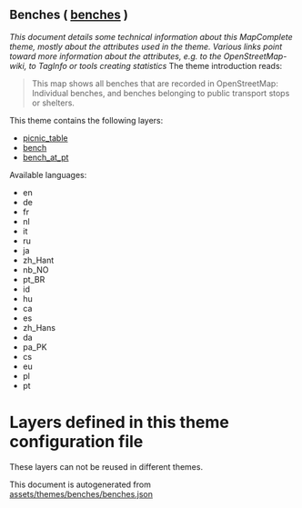 [//]: # (WARNING: this file is automatically generated. Please find the sources at the bottom and edit those sources)

## Benches ( [benches](https://mapcomplete.org/benches) )
_This document details some technical information about this MapComplete theme, mostly about the attributes used in the theme. Various links point toward more information about the attributes, e.g. to the OpenStreetMap-wiki, to TagInfo or tools creating statistics_
The theme introduction reads:

> This map shows all benches that are recorded in OpenStreetMap: Individual benches, and benches belonging to public transport stops or shelters.

This theme contains the following layers:

 - [picnic_table](../Layers/picnic_table.md)
 - [bench](../Layers/bench.md)
 - [bench_at_pt](../Layers/bench_at_pt.md)

Available languages:

 - en
 - de
 - fr
 - nl
 - it
 - ru
 - ja
 - zh_Hant
 - nb_NO
 - pt_BR
 - id
 - hu
 - ca
 - es
 - zh_Hans
 - da
 - pa_PK
 - cs
 - eu
 - pl
 - pt

# Layers defined in this theme configuration file
These layers can not be reused in different themes.


This document is autogenerated from [assets/themes/benches/benches.json](https://github.com/pietervdvn/MapComplete/blob/develop/assets/themes/benches/benches.json)
